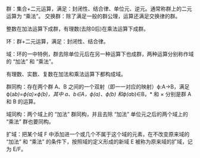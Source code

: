 群：集合+二元运算，满足：封闭性、结合律、单位元、逆元。通常称群上的二元运算为 “乘法”。
交换群：除了满足一般的群公理，运算还满足交换律的群。

整数在加法运算下成群，有理数(去除0后)在乘法运算下成群。

环：群+二元运算，满足：封闭性、结合律。

域：环的一中特例，群去除单位元后在另一种运算下也成群，两种运算分别称作域的 “加法” 和 “乘法”。

有理数、实数、复数在加法和乘法运算下都构成域。


群同构：存在两个群 A、B 之间的一个双射（即一一对应的映射）ϕ:A→B，满足ϕ(a*b)=ϕ(a)×ϕ(b)，其中 a、b∈A，ϕ(a)、ϕ(b) 和ϕ(a*b)∈B，* 和 × 分别是群 A 和 B 的运算。

域同构：两个域上的 “加法” 群同构，并且去除 “加法” 单位元之后的两个域上的 “乘法” 群也要同构。

扩域：把某个域 F 中添加进一个或几个不属于这个域的元素，在不改变原来域的 “加法” 和 “乘法” 的条件下，按照域的定义形成的新域 E 被称为原来域的扩域，记为 E/F。
